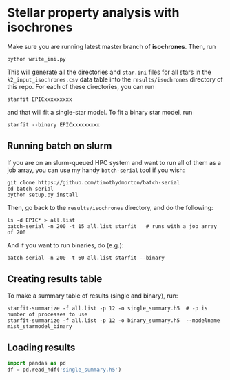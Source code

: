 # Stellar property analysis with **isochrones**

Make sure you are running latest master branch of **isochrones**.  Then, run

    python write_ini.py

This will generate all the directories and `star.ini` files for all stars in the
`k2_input_isochrones.csv` data table into the `results/isochrones` directory of this repo.
For each of these directories, you can run

    starfit EPICxxxxxxxxx

and that will fit a single-star model.  To fit a binary star model, run

    starfit --binary EPICxxxxxxxxx


## Running batch on slurm

If you are on an slurm-queued HPC system and want to run all of them as a job array, you can use my
handy `batch-serial` tool if you wish:

    git clone https://github.com/timothydmorton/batch-serial
    cd batch-serial
    python setup.py install

Then, go back to the `results/isochrones` directory, and do the following:

    ls -d EPIC* > all.list
    batch-serial -n 200 -t 15 all.list starfit   # runs with a job array of 200

And if you want to run binaries, do (e.g.):

    batch-serial -n 200 -t 60 all.list starfit --binary


## Creating results table

To make a summary table of results (single and binary), run:

    starfit-summarize -f all.list -p 12 -o single_summary.h5  # -p is number of processes to use
    starfit-summarize -f all.list -p 12 -o binary_summary.h5  --modelname mist_starmodel_binary

## Loading results

```python
import pandas as pd
df = pd.read_hdf('single_summary.h5')
```



